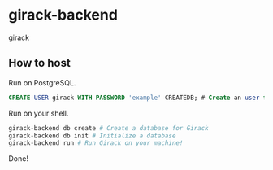 # girack-backend

girack

## How to host

Run on PostgreSQL.

```sql
CREATE USER girack WITH PASSWORD 'example' CREATEDB; # Create an user for Girack
```

Run on your shell.

```sh
girack-backend db create # Create a database for Girack
girack-backend db init # Initialize a database
girack-backend run # Run Girack on your machine!
```

Done!
